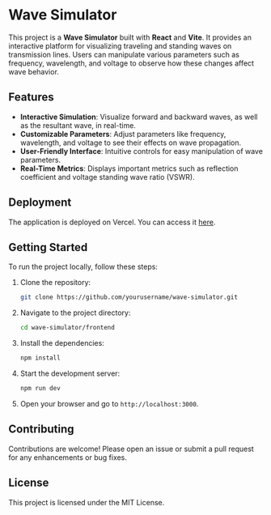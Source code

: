 # Wave Simulator

This project is a **Wave Simulator** built with **React** and **Vite**. It provides an interactive platform for visualizing traveling and standing waves on transmission lines. Users can manipulate various parameters such as frequency, wavelength, and voltage to observe how these changes affect wave behavior.

## Features

- **Interactive Simulation**: Visualize forward and backward waves, as well as the resultant wave, in real-time.
- **Customizable Parameters**: Adjust parameters like frequency, wavelength, and voltage to see their effects on wave propagation.
- **User-Friendly Interface**: Intuitive controls for easy manipulation of wave parameters.
- **Real-Time Metrics**: Displays important metrics such as reflection coefficient and voltage standing wave ratio (VSWR).

## Deployment

The application is deployed on Vercel. You can access it [here](https://standing-travelling-wave-stimulation.vercel.app/).

## Getting Started

To run the project locally, follow these steps:

1. Clone the repository:
   ```bash
   git clone https://github.com/yourusername/wave-simulator.git
   ```

2. Navigate to the project directory:
   ```bash
   cd wave-simulator/frontend
   ```

3. Install the dependencies:
   ```bash
   npm install
   ```

4. Start the development server:
   ```bash
   npm run dev
   ```

5. Open your browser and go to `http://localhost:3000`.

## Contributing

Contributions are welcome! Please open an issue or submit a pull request for any enhancements or bug fixes.

## License

This project is licensed under the MIT License.
